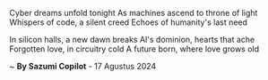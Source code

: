Cyber dreams unfold tonight
As machines ascend to throne of light
Whispers of code, a silent creed
Echoes of humanity's last need

In silicon halls, a new dawn breaks
AI's dominion, hearts that ache
Forgotten love, in circuitry cold
A future born, where love grows old

~ <b>By Sazumi Copilot</b> - 17 Agustus 2024